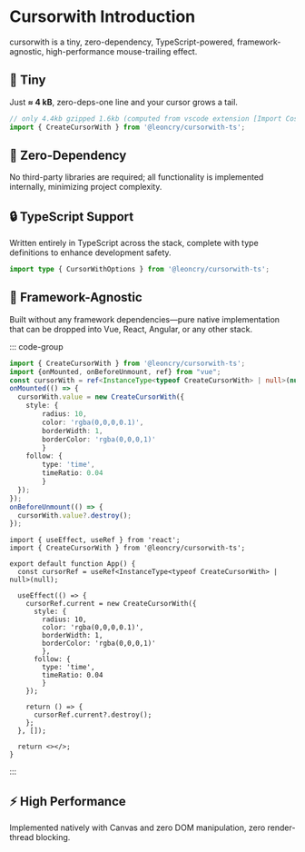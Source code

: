 
# Cursorwith Introduction

cursorwith is a tiny, zero-dependency, TypeScript-powered, framework-agnostic, high-performance mouse-trailing effect.

## 🎈  Tiny

Just **≈ 4 kB**, zero-deps-one line and your cursor grows a tail.

```ts
// only 4.4kb gzipped 1.6kb (computed from vscode extension [Import Cost])
import { CreateCursorWith } from '@leoncry/cursorwith-ts';
```

## 🚀  Zero-Dependency

No third-party libraries are required; all functionality is implemented internally, minimizing project complexity.

## 🔒  TypeScript Support

Written entirely in TypeScript across the stack, complete with type definitions to enhance development safety.

```ts
import type { CursorWithOptions } from '@leoncry/cursorwith-ts';

```

## 🍭  Framework-Agnostic

Built without any framework dependencies—pure native implementation that can be dropped into Vue, React, Angular, or any other stack.


::: code-group
```ts [app.vue]
import { CreateCursorWith } from '@leoncry/cursorwith-ts';
import {onMounted, onBeforeUnmount, ref} from "vue";
const cursorWith = ref<InstanceType<typeof CreateCursorWith> | null>(null);
onMounted(() => {
  cursorWith.value = new CreateCursorWith({
    style: { 
        radius: 10, 
        color: 'rgba(0,0,0,0.1)', 
        borderWidth: 1, 
        borderColor: 'rgba(0,0,0,1)' 
        }
    follow: { 
        type: 'time', 
        timeRatio: 0.04
        }
  });
});
onBeforeUnmount(() => {
  cursorWith.value?.destroy();
});
```
```tsx [react.tsx]
import { useEffect, useRef } from 'react';
import { CreateCursorWith } from '@leoncry/cursorwith-ts';

export default function App() {
  const cursorRef = useRef<InstanceType<typeof CreateCursorWith> | null>(null);

  useEffect(() => {
    cursorRef.current = new CreateCursorWith({
      style: { 
        radius: 10, 
        color: 'rgba(0,0,0,0.1)', 
        borderWidth: 1, 
        borderColor: 'rgba(0,0,0,1)' 
        },
      follow: { 
        type: 'time', 
        timeRatio: 0.04 
        }
    });

    return () => {
      cursorRef.current?.destroy();
    };
  }, []);

  return <></>;
}
```
:::


## ⚡️  High Performance

Implemented natively with Canvas and zero DOM manipulation, zero render-thread blocking.

